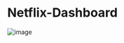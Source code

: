 # Netflix-Dashboard
![image](https://github.com/user-attachments/assets/0f9dd8f9-9ac6-47df-a47f-251629b28a06)
